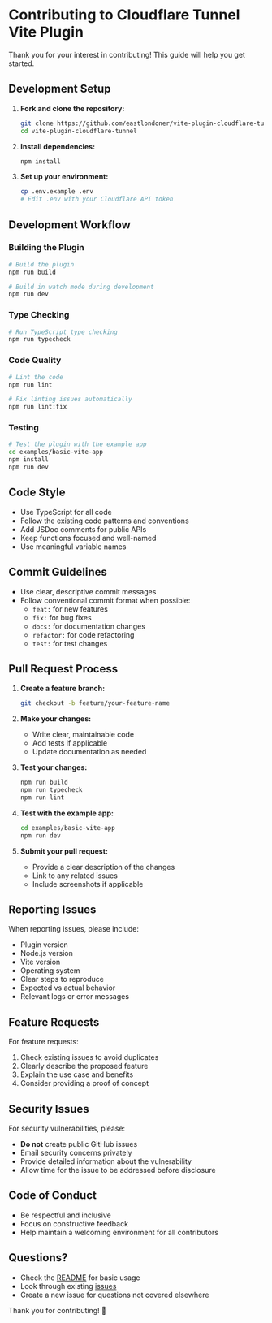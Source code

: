 # Contributing to Cloudflare Tunnel Vite Plugin

Thank you for your interest in contributing! This guide will help you get started.

## Development Setup

1. **Fork and clone the repository:**
   ```bash
   git clone https://github.com/eastlondoner/vite-plugin-cloudflare-tunnel.git
   cd vite-plugin-cloudflare-tunnel
   ```

2. **Install dependencies:**
   ```bash
   npm install
   ```

3. **Set up your environment:**
   ```bash
   cp .env.example .env
   # Edit .env with your Cloudflare API token
   ```

## Development Workflow

### Building the Plugin

```bash
# Build the plugin
npm run build

# Build in watch mode during development
npm run dev
```

### Type Checking

```bash
# Run TypeScript type checking
npm run typecheck
```

### Code Quality

```bash
# Lint the code
npm run lint

# Fix linting issues automatically
npm run lint:fix
```

### Testing

```bash
# Test the plugin with the example app
cd examples/basic-vite-app
npm install
npm run dev
```

## Code Style

- Use TypeScript for all code
- Follow the existing code patterns and conventions
- Add JSDoc comments for public APIs
- Keep functions focused and well-named
- Use meaningful variable names

## Commit Guidelines

- Use clear, descriptive commit messages
- Follow conventional commit format when possible:
  - `feat:` for new features
  - `fix:` for bug fixes
  - `docs:` for documentation changes
  - `refactor:` for code refactoring
  - `test:` for test changes

## Pull Request Process

1. **Create a feature branch:**
   ```bash
   git checkout -b feature/your-feature-name
   ```

2. **Make your changes:**
   - Write clear, maintainable code
   - Add tests if applicable
   - Update documentation as needed

3. **Test your changes:**
   ```bash
   npm run build
   npm run typecheck
   npm run lint
   ```

4. **Test with the example app:**
   ```bash
   cd examples/basic-vite-app
   npm run dev
   ```

5. **Submit your pull request:**
   - Provide a clear description of the changes
   - Link to any related issues
   - Include screenshots if applicable

## Reporting Issues

When reporting issues, please include:

- Plugin version
- Node.js version
- Vite version
- Operating system
- Clear steps to reproduce
- Expected vs actual behavior
- Relevant logs or error messages

## Feature Requests

For feature requests:

1. Check existing issues to avoid duplicates
2. Clearly describe the proposed feature
3. Explain the use case and benefits
4. Consider providing a proof of concept

## Security Issues

For security vulnerabilities, please:

- **Do not** create public GitHub issues
- Email security concerns privately
- Provide detailed information about the vulnerability
- Allow time for the issue to be addressed before disclosure

## Code of Conduct

- Be respectful and inclusive
- Focus on constructive feedback
- Help maintain a welcoming environment for all contributors

## Questions?

- Check the [README](README.md) for basic usage
- Look through existing [issues](https://github.com/eastlondoner/vite-plugin-cloudflare-tunnel/issues)
- Create a new issue for questions not covered elsewhere

Thank you for contributing! 🎉